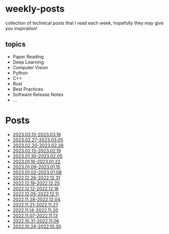 # weekly-posts
collection of technical posts that I read each week, hopefully they may give you inspiration!

## topics
+ Paper Reading
+ Deep Learning
+ Computer Vision
+ Python
+ C++
+ Rust
+ Best Practices
+ Software Release Notes
+ ...

# Posts 
+ [2023.03.13-2023.03.19](./2023/2023.03.13-2023.03.19.md)
+ [2023.02.27-2023.03.05](./2023/2023.02.27-2023.03.05.md)
+ [2023.02.20-2023.02.26](./2023/2023.02.20-2023.02.26.md)
+ [2023.02.13-2023.02.19](./2023/2023.02.13-2023.02.19.md)
+ [2023.01.30-2023.02.05](./2023/2023.01.30-2023.02.05.md)
+ [2023.01.16-2023.01.22](./2023/2023.01.16-2023.01.22.md)
+ [2023.01.09-2023.01.15](./2023/2023.01.09-2023.01.15.md)
+ [2023.01.02-2023.01.08](./2023/2023.01.02-2023.01.08.md)
+ [2022.12.26-2022.12.31](./2022/2022.12.26-2022.12.31.md)
+ [2022.12.19-2022.12.25](./2022/2022.12.19-2022.12.25.md)
+ [2022.12.12-2022.12.18](./2022/2022.12.12-2022.12.18.md)
+ [2022.12.05-2022.12.11](./2022/2022.12.05-2022.12.11.md)
+ [2022.11.28-2022.12.04](./2022/2022.11.28-2022.12.04.md)
+ [2022.11.21-2022.11.27](./2022/2022.11.21-2022.11.28.md)
+ [2022.11.14-2022.11.20](./2022/2022.11.14-2022.11.20.md)
+ [2022.11.07-2022.11.13](./2022/2022.11.07-2022.11.13.md)
+ [2022.10.31-2022.11.06](./2022/2022.10.31-2022.11.06.md)
+ [2022.10.24-2022.10.30](./2022/2022.10.24-2022.10.30.md)
